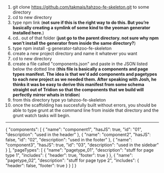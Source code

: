 1. git clone https://github.com/takmais/tahzoo-fe-skeleton.git to some directory
2. cd to new directory
3. type npm link (**not sure if this is the right way to do this. But you’re basically creating a symlink of some kind to the yeoman generator installed here.**) 
3. cd.. out of that folder (**just go to the parent directory. not sure why npm won’t install the generator from inside the same directory?**)
4. type npm install -g generator-tahzoo-fe-skeleton
4. create a new project directory and name it whatever you want
5. cd to new directory
6. create a file called "components.json" and paste in the JSON listed below the dotted line (**this file is basically a components and page types manifest. The idea is that we'd add components and pagetypes to each new project as we needed them. After speaking with Josh, he thinks it was be easy to derive this manifest from some schema straight out of Tridion so that the components that we build will perfectly mirror whats in tridion**)
6. from this directory type yo tahzoo-fe-skeleton
7. once the scaffolding has succesfully built without errors, you should be able to type grunt at the command line from inside that directory and the grunt watch tasks will begin. 

------------------------------------------------------------
{
	"components": [
		{
			"name": "component1",
			"hasJS": true,
			"id": "01",
			"description": "used in the header"
		},
		{
			"name": "component2",
			"hasJS": false,
			"id": "02",
			"description": "used in the footer"
		},
		{
			"name": "component3",
			"hasJS": true,
			"id": "03",
			"description": "used in the sidebar"
		}
	],
	"pageTypes": [
		{
			"name": "pagetype_01",
			"description": "stuff for page type 1",
			"includes": {
				"header": true,
				"footer": true
			}
		},
		{
			"name": "pagetype_02",
			"description": "stuff for page type 2",
			"includes": {
				"header": false,
				"footer": true
			}
		}
	]
}
